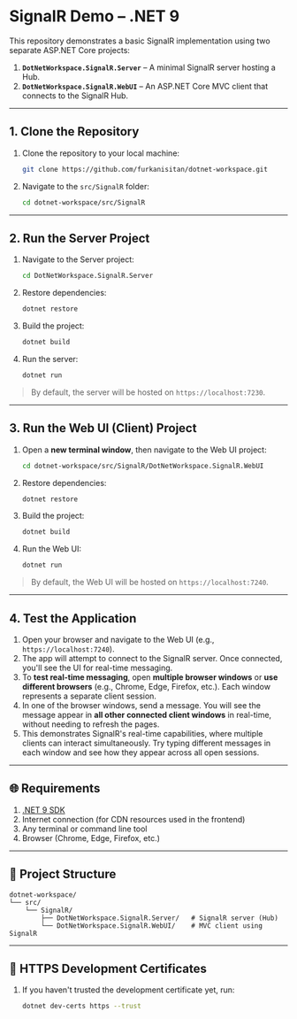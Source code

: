 # SignalR Demo – .NET 9

This repository demonstrates a basic SignalR implementation using two separate ASP.NET Core projects:

1. **`DotNetWorkspace.SignalR.Server`** – A minimal SignalR server hosting a Hub.
2. **`DotNetWorkspace.SignalR.WebUI`** – An ASP.NET Core MVC client that connects to the SignalR Hub.

---

## 1. Clone the Repository

1. Clone the repository to your local machine:
   ```bash
   git clone https://github.com/furkanisitan/dotnet-workspace.git
   ```

2. Navigate to the `src/SignalR` folder:
   ```bash
   cd dotnet-workspace/src/SignalR
   ```

---

## 2. Run the Server Project

1. Navigate to the Server project:
   ```bash
   cd DotNetWorkspace.SignalR.Server
   ```

2. Restore dependencies:
   ```bash
   dotnet restore
   ```

3. Build the project:
   ```bash
   dotnet build
   ```

4. Run the server:
   ```bash
   dotnet run
   ```

> By default, the server will be hosted on `https://localhost:7230`.

---

## 3. Run the Web UI (Client) Project

1. Open a **new terminal window**, then navigate to the Web UI project:
   ```bash
   cd dotnet-workspace/src/SignalR/DotNetWorkspace.SignalR.WebUI
   ```

2. Restore dependencies:
   ```bash
   dotnet restore
   ```

3. Build the project:
   ```bash
   dotnet build
   ```

4. Run the Web UI:
   ```bash
   dotnet run
   ```

> By default, the Web UI will be hosted on `https://localhost:7240`.

---

## 4. Test the Application

1. Open your browser and navigate to the Web UI (e.g., `https://localhost:7240`).
2. The app will attempt to connect to the SignalR server. Once connected, you'll see the UI for real-time messaging.
3. To **test real-time messaging**, open **multiple browser windows** or **use different browsers** (e.g., Chrome, Edge, Firefox, etc.). Each window represents a separate client session.
4. In one of the browser windows, send a message. You will see the message appear in **all other connected client windows** in real-time, without needing to refresh the pages.
5. This demonstrates SignalR's real-time capabilities, where multiple clients can interact simultaneously. Try typing different messages in each window and see how they appear across all open sessions.


---

## 🌐 Requirements

1. [.NET 9 SDK](https://dotnet.microsoft.com/download/dotnet/9.0)
2. Internet connection (for CDN resources used in the frontend)
3. Any terminal or command line tool
4. Browser (Chrome, Edge, Firefox, etc.)

---

## 📁 Project Structure

```
dotnet-workspace/
└── src/
    └── SignalR/
        ├── DotNetWorkspace.SignalR.Server/   # SignalR server (Hub)
        └── DotNetWorkspace.SignalR.WebUI/    # MVC client using SignalR
```

---

## 🔐 HTTPS Development Certificates

1. If you haven't trusted the development certificate yet, run:
   ```bash
   dotnet dev-certs https --trust
   ```
